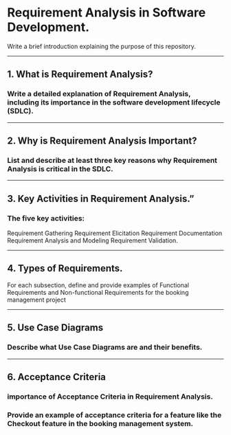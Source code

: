 # Requirement Analysis in Software Development.
Write a brief introduction explaining the purpose of this repository.

---

## 1. What is Requirement Analysis?

### Write a detailed explanation of Requirement Analysis, including its importance in the software development lifecycle (SDLC).

---

## 2. Why is Requirement Analysis Important?
### List and describe at least three key reasons why Requirement Analysis is critical in the SDLC.

---

## 3. Key Activities in Requirement Analysis.”

### The five key activities:
Requirement Gathering
Requirement Elicitation
Requirement Documentation
Requirement Analysis and Modeling
Requirement Validation.

---

## 4. Types of Requirements.
For each subsection, define and provide examples of Functional Requirements and Non-functional Requirements for the booking management project 

---

## 5. Use Case Diagrams
### Describe what Use Case Diagrams are and their benefits.

---

## 6. Acceptance Criteria
### importance of Acceptance Criteria in Requirement Analysis.

### Provide an example of acceptance criteria for a feature like the Checkout feature in the booking management system.